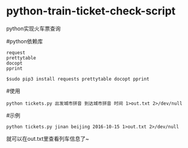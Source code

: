 # python-train-ticket-check-script
python实现火车票查询  

#python依赖库
```
request  
prettytable  
docopt  
pprint  
```

```
$sudo pip3 install requests prettytable docopt pprint
```

#使用
```
python tickets.py 出发城市拼音 到达城市拼音 时间 1>out.txt 2>/dev/null
```
#示例
```
python tickets.py jinan beijing 2016-10-15 1>out.txt 2>/dev/null
```

就可以在out.txt里查看列车信息了~  


